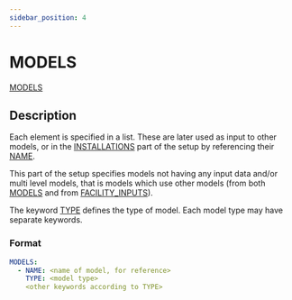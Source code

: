 ```yaml
---
sidebar_position: 4
---
```

# MODELS

[MODELS](/about/references/keywords_tree/MODELS/index.md)

## Description
Each element is specified in a list. These are later used as input to other models, or in the
[INSTALLATIONS](/about/references/keywords_tree/INSTALLATIONS/index.md) part of the setup by referencing their
[NAME](/about/references/keywords_tree/MODELS/NAME.md).

This part of the setup specifies models not having any input data and/or multi level models, that is models which use
other models (from both [MODELS](/about/references/keywords_tree/MODELS/index.md) and from [FACILITY_INPUTS](/about/references/keywords_tree/FACILITY_INPUTS/index.md)).

The keyword [TYPE](/about/references/keywords_tree/MODELS/TYPE/index.md) defines the type of model. Each model type may have separate keywords.

### Format

~~~~~~~~yaml
MODELS:
  - NAME: <name of model, for reference>
    TYPE: <model type>
    <other keywords according to TYPE>
~~~~~~~~

